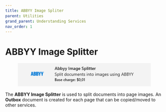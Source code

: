 ```yaml
---
title: ABBYY Image Spliter
parent: Utilities
grand_parent: Understanding Services
nav_order: 1
---
```


# ABBYY Image Splitter

<figure><img src="../../.gitbook/assets/image (5) (2).png" alt=""><figcaption></figcaption></figure>

The **ABBYY Image Splitter** is used to split documents into page images. An **Outbox** document is created for each page that can be copied/moved to other services.
